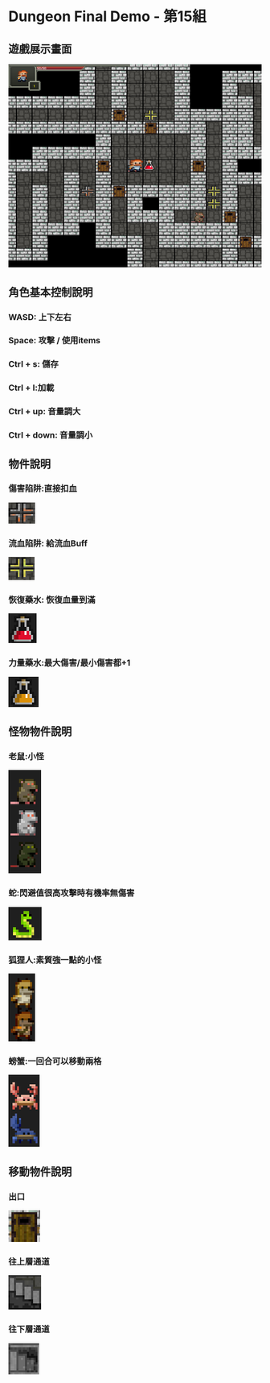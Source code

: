 # Dungeon Final Demo - 第15組
## 遊戲展示畫面
![](Img/Start.png)


## 角色基本控制說明
### WASD: 上下左右
### Space: 攻擊 / 使用items
### Ctrl + s: 儲存
### Ctrl + l:加載
### Ctrl + up: 音量調大
### Ctrl + down: 音量調小


## 物件說明
### 傷害陷阱:直接扣血
![](Img/T1.png)

### 流血陷阱: 給流血Buff
![](Img/T2.png)

### 恢復藥水: 恢復血量到滿
![](Img/P2.png)
### 力量藥水:最大傷害/最小傷害都+1
![](Img/P1.png)

## 怪物物件說明
### 老鼠:小怪
![](Img/C2.png)

### 蛇:閃避值很高攻擊時有機率無傷害
![](Img/C1.png)

### 狐狸人:素質強一點的小怪
![](Img/C3.png)

### 螃蟹:一回合可以移動兩格
![](Img/C4.png)

## 移動物件說明
### 出口
![](Img/D3.png)
### 往上層通道
![](Img/D1.png)

### 往下層通道
![](Img/D2.png)


